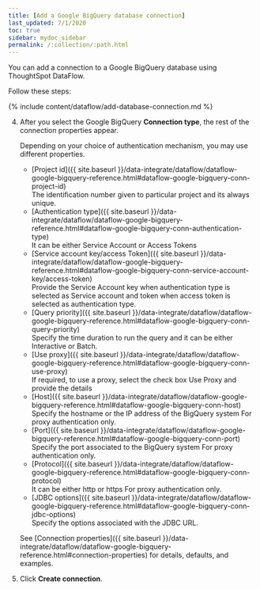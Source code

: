```yaml
---
title: [Add a Google BigQuery database connection]
last_updated: 7/1/2020
toc: true
sidebar: mydoc_sidebar
permalink: /:collection/:path.html
---
```

You can add a connection to a Google BigQuery database using ThoughtSpot DataFlow.

Follow these steps:


{% include content/dataflow/add-database-connection.md %}

4. After you select the Google BigQuery **Connection type**, the rest of the connection properties appear.

   Depending on your choice of authentication mechanism, you may use different properties.

   * [Project id]({{ site.baseurl }}/data-integrate/dataflow/dataflow-google-bigquery-reference.html#dataflow-google-bigquery-conn-project-id)<br/>The identification number given to particular project and its always unique.
   * [Authentication type]({{ site.baseurl }}/data-integrate/dataflow/dataflow-google-bigquery-reference.html#dataflow-google-bigquery-conn-authentication-type)<br/>It can be either Service Account or Access Tokens
   * [Service account key/access Token]({{ site.baseurl }}/data-integrate/dataflow/dataflow-google-bigquery-reference.html#dataflow-google-bigquery-conn-service-account-key/access-token)<br/>Provide the Service Account key when authentication type is selected as Service account and token when access token is selected as authentication type.
   * [Query priority]({{ site.baseurl }}/data-integrate/dataflow/dataflow-google-bigquery-reference.html#dataflow-google-bigquery-conn-query-priority)<br/>Specify the time duration to run the query and it can be either Interactive or Batch.
   * [Use proxy]({{ site.baseurl }}/data-integrate/dataflow/dataflow-google-bigquery-reference.html#dataflow-google-bigquery-conn-use-proxy)<br/>If required, to use a proxy, select the check box Use Proxy and provide the details
   * [Host]({{ site.baseurl }}/data-integrate/dataflow/dataflow-google-bigquery-reference.html#dataflow-google-bigquery-conn-host)<br/>Specify the hostname or the IP address of the BigQuery system For proxy authentication only.
   * [Port]({{ site.baseurl }}/data-integrate/dataflow/dataflow-google-bigquery-reference.html#dataflow-google-bigquery-conn-port)<br/>Specify the port associated to the BigQuery system For proxy authentication only.
   * [Protocol]({{ site.baseurl }}/data-integrate/dataflow/dataflow-google-bigquery-reference.html#dataflow-google-bigquery-conn-protocol)<br/>It can be either http or https For proxy authentication only.
   * [JDBC options]({{ site.baseurl }}/data-integrate/dataflow/dataflow-google-bigquery-reference.html#dataflow-google-bigquery-conn-jdbc-options)<br/>Specify the options associated with the JDBC URL.

   See [Connection properties]({{ site.baseurl }}/data-integrate/dataflow/dataflow-google-bigquery-reference.html#connection-properties) for details, defaults, and examples.

5. Click **Create connection**.   
